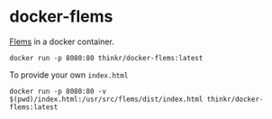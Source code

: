 # docker-flems

[Flems](https://github.com/porsager/flems) in a docker container.


```
docker run -p 8080:80 thinkr/docker-flems:latest
```

To provide your own `index.html`

```
docker run -p 8080:80 -v $(pwd)/index.html:/usr/src/flems/dist/index.html thinkr/docker-flems:latest
```